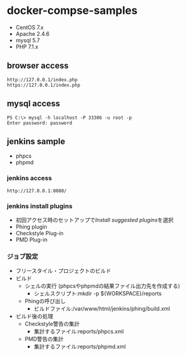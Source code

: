 # docker-compse-samples
* CentOS 7.x
* Apache 2.4.6
* mysql 5.7
* PHP 7.1.x

## browser access
```
http://127.0.0.1/index.php
https://127.0.0.1/index.php
```

## mysql access
```
PS C:\> mysql -h localhost -P 33306 -u root -p
Enter password: password
```

## jenkins sample 
* phpcs
* phpmd

### jenkins access
```
http://127.0.0.1:8080/
```

### jenkins install plugins
* 初回アクセス時のセットアップで*Install suggested plugins*を選択 
* Phing plugin
* Checkstyle Plug-in
* PMD Plug-in

### ジョブ設定
* フリースタイル・プロジェクトのビルド
* ビルド
    - シェルの実行 (phpcsやphpmdの結果ファイル出力先を作成する)
        - シェルスクリプト:mkdir -p ${WORKSPACE}/reports
    - Phingの呼び出し
        - ビルドファイル:/var/www/html/jenkins/phing/build.xml
* ビルド後の処理
    - Checkstyle警告の集計
        - 集計するファイル:reports/phpcs.xml
    - PMD警告の集計
        - 集計するファイル:reports/phpmd.xml
